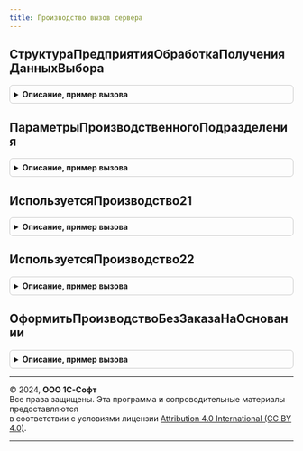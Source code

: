 ```yaml
---
title: Производство вызов сервера
---
```



## СтруктураПредприятияОбработкаПолученияДанныхВыбора
<details style="margin: 1em 0; padding: 0.5em; border: 1px solid #ccc; border-radius: 6px;">

<summary style="font-weight: bold; cursor: pointer;">Описание, пример вызова</summary>

```bsl

// Переопределяемый обработчик получения данных выбора справочника СтруктураПредприятия.
//
// Параметры:
//  ДанныеВыбора - СписокЗначений - значения выбора.
//  Параметры - Структура - параметры выбора.
//  СтандартнаяОбработка - Булево - признак выполнения стандартной (системной) обработки события.
//
Процедура СтруктураПредприятияОбработкаПолученияДанныхВыбора(ДанныеВыбора, Параметры, СтандартнаяОбработка) Экспорт
```

Пример вызова
```bsl
ПроизводствоВызовСервера.СтруктураПредприятияОбработкаПолученияДанныхВыбора(ДанныеВыбора, Параметры, СтандартнаяОбработка) 
```
</details>

## ПараметрыПроизводственногоПодразделения
<details style="margin: 1em 0; padding: 0.5em; border: 1px solid #ccc; border-radius: 6px;">

<summary style="font-weight: bold; cursor: pointer;">Описание, пример вызова</summary>

```bsl

// Возвращает параметры производственного подразделения
//
// Параметры:
//  Подразделение	- СправочникСсылка.СтруктураПредприятия - Подразделение для которого требуется получить параметры.
//
// Возвращаемое значение:
//   Структура   - содержит параметры производственного подразделения.
//
Функция ПараметрыПроизводственногоПодразделения(Подразделение) Экспорт
```

Пример вызова
```bsl
Результат = ПроизводствоВызовСервера.ПараметрыПроизводственногоПодразделения(Подразделение) 
```
</details>

## ИспользуетсяПроизводство21
<details style="margin: 1em 0; padding: 0.5em; border: 1px solid #ccc; border-radius: 6px;">

<summary style="font-weight: bold; cursor: pointer;">Описание, пример вызова</summary>

```bsl

// Определяет используется ли производство версии 2.1
//
// Возвращаемое значение:
//   Булево - Истина, если используется производство версии 2.1
//
Функция ИспользуетсяПроизводство21() Экспорт
```

Пример вызова
```bsl
Результат = ПроизводствоВызовСервера.ИспользуетсяПроизводство21() 
```
</details>

## ИспользуетсяПроизводство22
<details style="margin: 1em 0; padding: 0.5em; border: 1px solid #ccc; border-radius: 6px;">

<summary style="font-weight: bold; cursor: pointer;">Описание, пример вызова</summary>

```bsl

// Определяет используется ли производство версии 2.2
//
// Возвращаемое значение:
//   Булево - Истина, если используется производство версии 2.2
//
Функция ИспользуетсяПроизводство22() Экспорт
```

Пример вызова
```bsl
Результат = ПроизводствоВызовСервера.ИспользуетсяПроизводство22() 
```
</details>

## ОформитьПроизводствоБезЗаказаНаОсновании
<details style="margin: 1em 0; padding: 0.5em; border: 1px solid #ccc; border-radius: 6px;">

<summary style="font-weight: bold; cursor: pointer;">Описание, пример вызова</summary>

```bsl

// Оформить производство без заказа на основании.
//
// Параметры:
//  МассивСсылок - Массив
//  ПараметрыДокументов - см. ПроизводствоКлиентСервер.ПараметрыФормированияДокументовПроизводстваБезЗаказов
//
// Возвращаемое значение:
//  Структура - Оформить производство без заказа на основании:
//  * ОбъектФормы - ДокументОбъект
//  * ТипДокумента - Строка
//  * ЕстьОшибки - Булево -
//  * СписокДокументов - СписокЗначений -
//  * МассивОшибок - ФиксированныйМассив -
//
Функция ОформитьПроизводствоБезЗаказаНаОсновании(МассивСсылок, ПараметрыДокументов) Экспорт
```

Пример вызова
```bsl
Результат = ПроизводствоВызовСервера.ОформитьПроизводствоБезЗаказаНаОсновании(МассивСсылок, ПараметрыДокументов) 
```
</details>

---

© 2024, **ООО 1С-Софт**  
Все права защищены. Эта программа и сопроводительные материалы предоставляются  
в соответствии с условиями лицензии [Attribution 4.0 International (CC BY 4.0)](https://creativecommons.org/licenses/by/4.0/legalcode).

---
